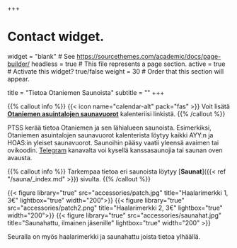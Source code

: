 +++
# Contact widget.
widget = "blank"  # See https://sourcethemes.com/academic/docs/page-builder/
headless = true  # This file represents a page section.
active = true  # Activate this widget? true/false
weight = 30  # Order that this section will appear.

title = "Tietoa Otaniemen Saunoista"
subtitle = ""
+++

{{% callout info %}}
{{< icon name="calendar-alt" pack="fas" >}} Voit lisätä [**Otaniemen asuintalojen saunavuorot**](https://calendar.google.com/calendar/embed?src=jpv0nr25o8389bl3mao4q3hb9s%40group.calendar.google.com) kalenteriisi linkistä.
{{% /callout %}}

PTSS kerää tietoa Otaniemen ja sen lähialueen saunoista. Esimerkiksi, Otaniemen asuintalojen saunavuorot kalenterista löytyy kaikki AYY:n ja HOAS:in yleiset saunavuorot. Saunoihin pääsy vaatii yleensä avaimen tai ovikoodin. [Telegram](https://t.me/PTSSry) kanavalta voi kysellä kanssasaunojia tai saunan oven avausta.

{{% callout info %}}
Tarkempaa tietoa eri saunoista löytyy [**Saunat**]({{< ref "/sauna/_index.md" >}}) sivulta.
{{% /callout %}}

<div class="col-12 row text-center">
{{< figure library="true" src="accessories/patch.jpg" title="Haalarimerkki 1, 3€" lightbox="true" width="200">}}
{{< figure library="true" src="accessories/patch2.png" title="Haalarimerkki 2, 3€" lightbox="true" width="200">}}
{{< figure library="true" src="accessories/saunahat.jpg" title="Saunahattu, ilmainen jäsenille" lightbox="true" width="200" >}}
</div>

Seuralla on myös haalarimerkki ja saunahattu joista tietoa ylhäällä.
